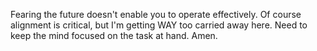 Fearing the future doesn't enable you to operate effectively.
Of course alignment is critical, but I'm getting WAY too carried away here. Need to keep the mind focused on the task at hand. Amen.
